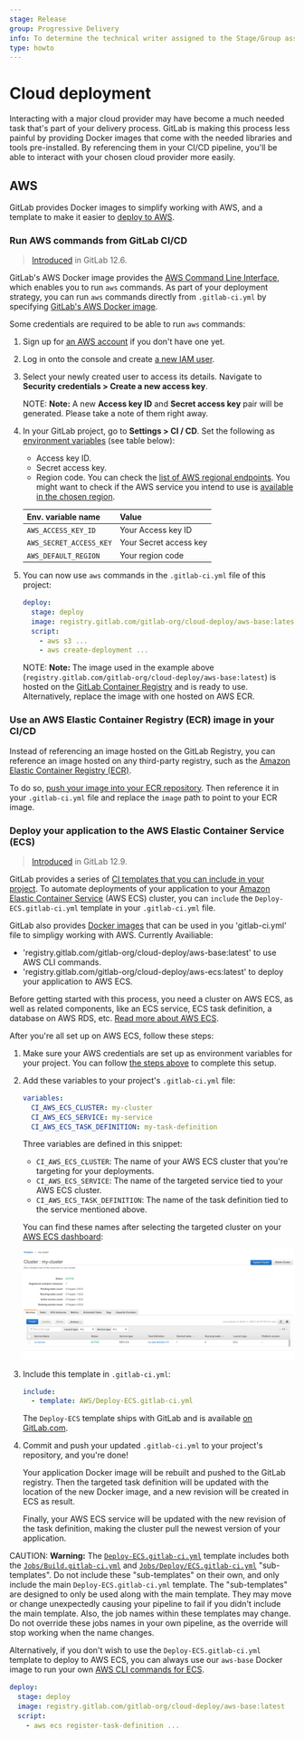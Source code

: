 ```yaml
---
stage: Release
group: Progressive Delivery
info: To determine the technical writer assigned to the Stage/Group associated with this page, see https://about.gitlab.com/handbook/engineering/ux/technical-writing/#designated-technical-writers
type: howto
---
```


# Cloud deployment

Interacting with a major cloud provider may have become a much needed task that's
part of your delivery process. GitLab is making this process less painful by providing Docker images
that come with the needed libraries and tools pre-installed.
By referencing them in your CI/CD pipeline, you'll be able to interact with your chosen
cloud provider more easily.

## AWS

GitLab provides Docker images to simplify working with AWS, and a template to make
it easier to [deploy to AWS](#deploy-your-application-to-the-aws-elastic-container-service-ecs).

### Run AWS commands from GitLab CI/CD

> [Introduced](https://gitlab.com/gitlab-org/gitlab/-/issues/31167) in GitLab 12.6.

GitLab's AWS Docker image provides the [AWS Command Line Interface](https://aws.amazon.com/cli/),
which enables you to run `aws` commands. As part of your deployment strategy, you can run `aws` commands directly from
`.gitlab-ci.yml` by specifying [GitLab's AWS Docker image](https://gitlab.com/gitlab-org/cloud-deploy).

Some credentials are required to be able to run `aws` commands:

1. Sign up for [an AWS account](https://docs.aws.amazon.com/IAM/latest/UserGuide/getting-set-up.html) if you don't have one yet.
1. Log in onto the console and create [a new IAM user](https://console.aws.amazon.com/iam/home#/home).
1. Select your newly created user to access its details. Navigate to **Security credentials > Create a new access key**.

   NOTE: **Note:**
   A new **Access key ID** and **Secret access key** pair will be generated. Please take a note of them right away.

1. In your GitLab project, go to **Settings > CI / CD**. Set the following as
   [environment variables](../variables/README.md#gitlab-cicd-environment-variables)
   (see table below):

   - Access key ID.
   - Secret access key.
   - Region code. You can check the [list of AWS regional endpoints](https://docs.aws.amazon.com/general/latest/gr/rande.html#regional-endpoints).
     You might want to check if the AWS service you intend to use is
     [available in the chosen region](https://aws.amazon.com/about-aws/global-infrastructure/regional-product-services/).

   | Env. variable name      | Value                  |
   |:------------------------|:-----------------------|
   | `AWS_ACCESS_KEY_ID`     | Your Access key ID     |
   | `AWS_SECRET_ACCESS_KEY` | Your Secret access key |
   | `AWS_DEFAULT_REGION`    | Your region code       |

1. You can now use `aws` commands in the `.gitlab-ci.yml` file of this project:

   ```yaml
   deploy:
     stage: deploy
     image: registry.gitlab.com/gitlab-org/cloud-deploy/aws-base:latest # see the note below
     script:
       - aws s3 ...
       - aws create-deployment ...
   ```

   NOTE: **Note:**
   The image used in the example above
   (`registry.gitlab.com/gitlab-org/cloud-deploy/aws-base:latest`) is hosted on the [GitLab
   Container Registry](../../user/packages/container_registry/index.md) and is
   ready to use. Alternatively, replace the image with one hosted on AWS ECR.

### Use an AWS Elastic Container Registry (ECR) image in your CI/CD

Instead of referencing an image hosted on the GitLab Registry, you can
reference an image hosted on any third-party registry, such as the
[Amazon Elastic Container Registry (ECR)](https://aws.amazon.com/ecr/).

To do so, [push your image into your ECR
repository](https://docs.aws.amazon.com/AmazonECR/latest/userguide/docker-push-ecr-image.html).
Then reference it in your `.gitlab-ci.yml` file and replace the `image`
path to point to your ECR image.

### Deploy your application to the AWS Elastic Container Service (ECS)

> [Introduced](https://gitlab.com/gitlab-org/gitlab/-/issues/207962) in GitLab 12.9.

GitLab provides a series of [CI templates that you can include in your project](../yaml/README.md#include).
To automate deployments of your application to your [Amazon Elastic Container Service](https://aws.amazon.com/ecs/) (AWS ECS)
cluster, you can `include` the `Deploy-ECS.gitlab-ci.yml` template in your `.gitlab-ci.yml` file.

GitLab also provides [Docker images](https://gitlab.com/gitlab-org/cloud-deploy/-/tree/master/aws) that can be used in you 'gitlab-ci.yml' file to simpligy working with AWS.
Currently Availiable:
* 'registry.gitlab.com/gitlab-org/cloud-deploy/aws-base:latest' to use AWS CLI commands.
* 'registry.gitlab.com/gitlab-org/cloud-deploy/aws-ecs:latest' to deploy your application to AWS ECS.

Before getting started with this process, you need a cluster on AWS ECS, as well as related
components, like an ECS service, ECS task definition, a database on AWS RDS, etc.
[Read more about AWS ECS](https://docs.aws.amazon.com/AmazonECS/latest/developerguide/Welcome.html).

After you're all set up on AWS ECS, follow these steps:

1. Make sure your AWS credentials are set up as environment variables for your
   project. You can follow [the steps above](#run-aws-commands-from-gitlab-cicd) to complete this setup.
1. Add these variables to your project's `.gitlab-ci.yml` file:

   ```yaml
   variables:
     CI_AWS_ECS_CLUSTER: my-cluster
     CI_AWS_ECS_SERVICE: my-service
     CI_AWS_ECS_TASK_DEFINITION: my-task-definition
   ```

   Three variables are defined in this snippet:

   - `CI_AWS_ECS_CLUSTER`: The name of your AWS ECS cluster that you're
   targeting for your deployments.
   - `CI_AWS_ECS_SERVICE`: The name of the targeted service tied to
   your AWS ECS cluster.
   - `CI_AWS_ECS_TASK_DEFINITION`: The name of the task definition tied
   to the service mentioned above.

   You can find these names after selecting the targeted cluster on your [AWS ECS dashboard](https://console.aws.amazon.com/ecs/home):

   ![AWS ECS dashboard](../img/ecs_dashboard_v12_9.png)

1. Include this template in `.gitlab-ci.yml`:

   ```yaml
   include:
     - template: AWS/Deploy-ECS.gitlab-ci.yml
   ```

   The `Deploy-ECS` template ships with GitLab and is available [on
   GitLab.com](https://gitlab.com/gitlab-org/gitlab/-/blob/master/lib/gitlab/ci/templates/AWS/Deploy-ECS.gitlab-ci.yml).

1. Commit and push your updated `.gitlab-ci.yml` to your project's repository, and you're done!

   Your application Docker image will be rebuilt and pushed to the GitLab registry.
   Then the targeted task definition will be updated with the location of the new
   Docker image, and a new revision will be created in ECS as result.

   Finally, your AWS ECS service will be updated with the new revision of the
   task definition, making the cluster pull the newest version of your
   application.

CAUTION: **Warning:**
The [`Deploy-ECS.gitlab-ci.yml`](https://gitlab.com/gitlab-org/gitlab/-/blob/master/lib/gitlab/ci/templates/AWS/Deploy-ECS.gitlab-ci.yml)
template includes both the [`Jobs/Build.gitlab-ci.yml`](https://gitlab.com/gitlab-org/gitlab/-/blob/master/lib/gitlab/ci/templates/Jobs/Build.gitlab-ci.yml)
and [`Jobs/Deploy/ECS.gitlab-ci.yml`](https://gitlab.com/gitlab-org/gitlab/-/blob/master/lib/gitlab/ci/templates/Jobs/Deploy/ECS.gitlab-ci.yml)
"sub-templates". Do not include these "sub-templates" on their own, and only include the main
`Deploy-ECS.gitlab-ci.yml` template. The "sub-templates" are designed to only be
used along with the main template. They may move or change unexpectedly causing your
pipeline to fail if you didn't include the main template. Also, the job names within
these templates may change. Do not override these jobs names in your own pipeline,
as the override will stop working when the name changes.

Alternatively, if you don't wish to use the `Deploy-ECS.gitlab-ci.yml` template
to deploy to AWS ECS, you can always use our
`aws-base` Docker image to run your own [AWS CLI commands for ECS](https://docs.aws.amazon.com/cli/latest/reference/ecs/index.html#cli-aws-ecs).

```yaml
deploy:
  stage: deploy
  image: registry.gitlab.com/gitlab-org/cloud-deploy/aws-base:latest
  script:
    - aws ecs register-task-definition ...
```
